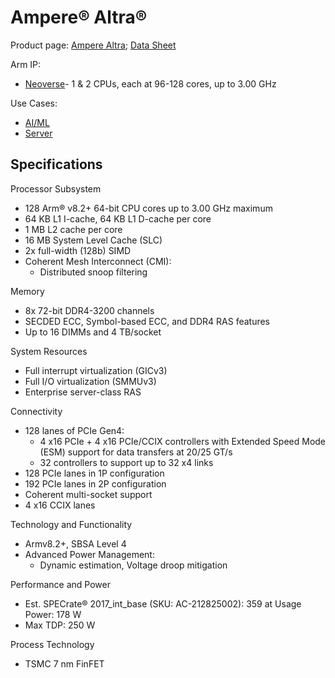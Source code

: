   # Ampere:registered: Altra:registered:

Product page: [Ampere Altra](https://solutions-portal-cms-prod-bucket.s3.amazonaws.com/Altra_Max_Rev_A1_DS_v1_05_20220728_5bf985da35.pdf); [Data Sheet](https://solutions-portal-cms-prod-bucket.s3.amazonaws.com/Altra_Max_Rev_A1_DS_v1_05_20220728_5bf985da35.pdf)

Arm IP:
- [Neoverse](https://github.com/ArmDeveloperEcosystem/board-of-boards/blob/main/ip/neoverse.md)- 1 & 2 CPUs, each at 96-128 cores, up to 3.00 GHz


Use Cases:
- [AI/ML](/use-cases/ai-ml.md)
- [Server](/use-cases/servers.md)


## Specifications
Processor Subsystem
- 128 Arm® v8.2+ 64-bit CPU cores up to 3.00 GHz maximum
- 64 KB L1 I-cache, 64 KB L1 D-cache per core
- 1 MB L2 cache per core
- 16 MB System Level Cache (SLC)
- 2x full-width (128b) SIMD
- Coherent Mesh Interconnect (CMI):
  - Distributed snoop filtering

Memory
- 8x 72-bit DDR4-3200 channels
- SECDED ECC, Symbol-based ECC, and DDR4 RAS features
- Up to 16 DIMMs and 4 TB/socket

System Resources
- Full interrupt virtualization (GICv3)
- Full I/O virtualization (SMMUv3)
- Enterprise server-class RAS

Connectivity
- 128 lanes of PCIe Gen4:
  - 4 x16 PCIe + 4 x16 PCIe/CCIX controllers with Extended Speed Mode (ESM) support for data transfers at 20/25 GT/s
  - 32 controllers to support up to 32 x4 links
- 128 PCIe lanes in 1P configuration
- 192 PCIe lanes in 2P configuration
- Coherent multi-socket support
- 4 x16 CCIX lanes

Technology and Functionality
- Armv8.2+, SBSA Level 4
- Advanced Power Management:
  - Dynamic estimation, Voltage droop mitigation

Performance and Power
- Est. SPECrate® 2017_int_base (SKU: AC-212825002): 359 at Usage Power: 178 W
- Max TDP: 250 W

Process Technology
- TSMC 7 nm FinFET




